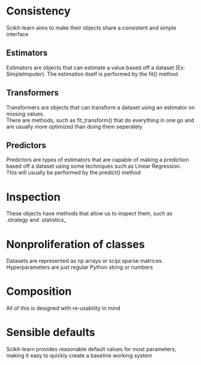 # Consistency
Scikit-learn aims to make their objects share a consistent and simple interface

## Estimators
Estimators are objects that can estimate a value based off a dataset (Ex: SimpleImputer). The estimation itself is performed by the fit() method

## Transformers
Transformers are objects that can transform a dataset using an estimator on missing values. \
There are methods, such as fit_transform() that do everything in one go and are usually more optimized than doing them seperately

## Predictors
Predictors are types of estimators that are capable of making a prediction based off a dataset using some techniques such as Linear Regression. \
This will usually be performed by the predict() method

# Inspection
These objects have methods that allow us to inspect them, such as .strategy and .statistics_

# Nonproliferation of classes
Datasets are represented as np arrays or scipi sparse matrices. Hyperparameters are just regular Python string or numbers

# Composition
All of this is designed with re-usability in mind

# Sensible defaults
Scikit-learn provides reasonable default values for most parameters, making it easy to quickly create a baseline working system
